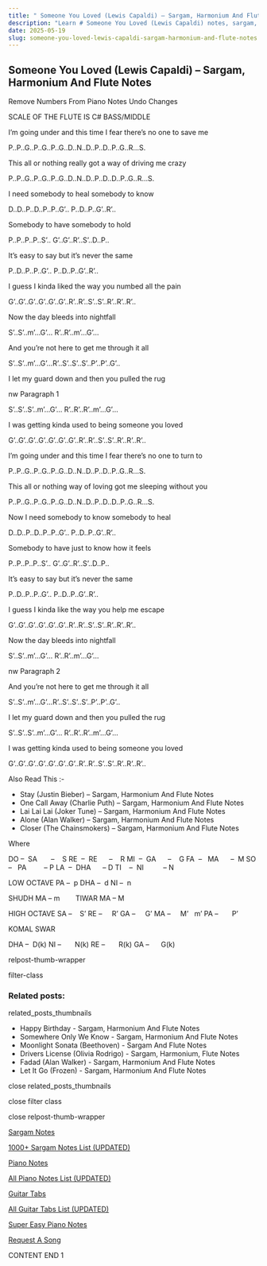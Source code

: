 ```yaml
---
title: " Someone You Loved (Lewis Capaldi) – Sargam, Harmonium And Flute Notes"
description: "Learn # Someone You Loved (Lewis Capaldi) notes, sargam, harmonium notations and flute notes. Easy step-by-step tutorial for beginners."
date: 2025-05-19
slug: someone-you-loved-lewis-capaldi-sargam-harmonium-and-flute-notes
---
```


## Someone You Loved (Lewis Capaldi) – Sargam, Harmonium And Flute Notes

Remove Numbers From Piano Notes
Undo Changes

SCALE OF THE FLUTE IS C# BASS/MIDDLE

I’m going under and this time I fear there’s no one to save me

P..P..G..P..G..P..G..D..N..D..P..D..P..G..R…S.

This all or nothing really got a way of driving me crazy

P..P..G..P..G..P..G..D..N..D..P..D..D..P..G..R…S.

I need somebody to heal somebody to know

D..D..P..D..P..P..G’.. P..D..P..G’..R’..

Somebody to have somebody to hold

P..P..P..P..S’.. G’..G’..R’..S’..D..P..

It’s easy to say but it’s never the same

P..D..P..P..G’.. P..D..P..G’..R’..

I guess I kinda liked the way you numbed all the pain

G’..G’..G’..G’..G’..G’..R’..R’..S’..S’..R’..R’..R’..

Now the day bleeds into nightfall

S’..S’..m’…G’… R’..R’..m’…G’…

And you’re not here to get me through it all

S’..S’..m’…G’…R’..S’..S’..S’..P’..P’..G’..

I let my guard down and then you pulled the rug

nw Paragraph 1

S’..S’..S’..m’…G’… R’..R’..R’..m’…G’…

I was getting kinda used to being someone you loved

G’..G’..G’..G’..G’..G’..G’..R’..R’..S’..S’..R’..R’..R’..

I’m going under and this time I fear there’s no one to turn to

P..P..G..P..G..P..G..D..N..D..P..D..P..G..R…S.

This all or nothing way of loving got me sleeping without you

P..P..G..P..G..P..G..D..N..D..P..D..D..P..G..R…S.

Now I need somebody to know somebody to heal

D..D..P..D..P..P..G’.. P..D..P..G’..R’..

Somebody to have just to know how it feels

P..P..P..P..S’.. G’..G’..R’..S’..D..P..

It’s easy to say but it’s never the same

P..D..P..P..G’.. P..D..P..G’..R’..

I guess I kinda like the way you help me escape

G’..G’..G’..G’..G’..G’..R’..R’..S’..S’..R’..R’..R’..

Now the day bleeds into nightfall

S’..S’..m’…G’… R’..R’..m’…G’…

nw Paragraph 2

And you’re not here to get me through it all

S’..S’..m’…G’…R’..S’..S’..S’..P’..P’..G’..

I let my guard down and then you pulled the rug

S’..S’..S’..m’…G’… R’..R’..R’..m’…G’…

I was getting kinda used to being someone you loved

G’..G’..G’..G’..G’..G’..G’..R’..R’..S’..S’..R’..R’..R’..

Also Read This :-

- Stay (Justin Bieber) – Sargam, Harmonium And Flute Notes
- One Call Away (Charlie Puth) – Sargam, Harmonium And Flute Notes
- Lai Lai Lai (Joker Tune) – Sargam, Harmonium And Flute Notes
- Alone (Alan Walker) – Sargam, Harmonium And Flute Notes
- Closer (The Chainsmokers) – Sargam, Harmonium And Flute Notes

Where

DO –  SA       –    S
RE  –  RE      –    R
MI  –  GA      –    G
FA  –   MA      –  M
SO  –   PA         – P
LA  –  DHA      – D
TI    –  NI          – N

LOW OCTAVE
PA –  p
DHA –  d
NI –  n

SHUDH MA – m        TIWAR MA – M

HIGH OCTAVE
SA –    S’
RE –     R’
GA –     G’
MA –     M’   m’
PA –       P’

KOMAL SWAR

DHA –  D(k)
NI –       N(k)
RE –       R(k)
GA –      G(k)

relpost-thumb-wrapper

filter-class

### Related posts:

related_posts_thumbnails

- Happy Birthday - Sargam, Harmonium And Flute Notes
- Somewhere Only We Know - Sargam, Harmonium And Flute Notes
- Moonlight Sonata (Beethoven) - Sargam And Flute Notes
- Drivers License (Olivia Rodrigo) - Sargam, Harmonium, Flute Notes
- Fadad (Alan Walker) - Sargam, Harmonium And Flute Notes
- Let It Go (Frozen) - Sargam, Harmonium And Flute Notes

close related_posts_thumbnails

close filter class

close relpost-thumb-wrapper

[Sargam Notes](/sargam-notes.html)

[1000+ Sargam Notes List (UPDATED)](/all-songs-list-sargam-notes.html)

[Piano Notes](/piano-notes.html)

[All Piano Notes List (UPDATED)](/all-songs-list-piano-notes.html)

[Guitar Tabs](/guitar-tabs.html)

[All Guitar Tabs List (UPDATED)](/all-songs-list-guitar-tabs.html)

[Super Easy Piano Notes](https://studywall.in/)

[Request A Song](/request-a-song.html)

CONTENT END 1
